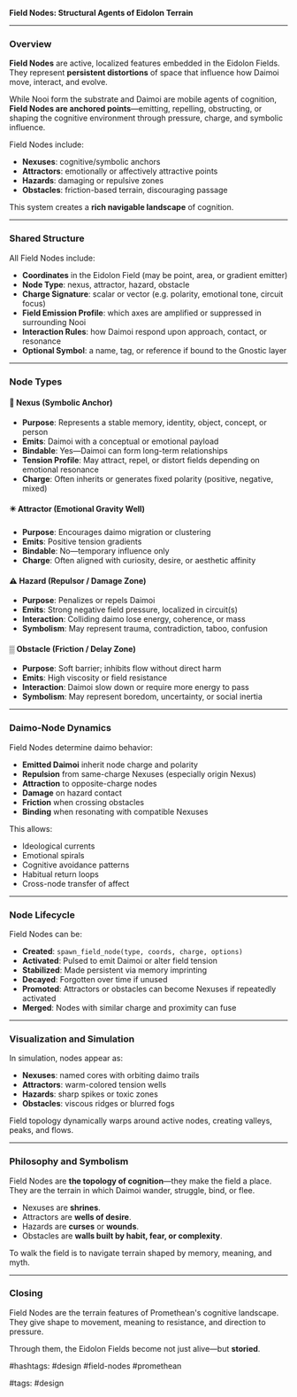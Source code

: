 **Field Nodes: Structural Agents of Eidolon Terrain**

---

### Overview

**Field Nodes** are active, localized features embedded in the Eidolon Fields. They represent **persistent distortions** of space that influence how Daimoi move, interact, and evolve.

While Nooi form the substrate and Daimoi are mobile agents of cognition, **Field Nodes are anchored points**—emitting, repelling, obstructing, or shaping the cognitive environment through pressure, charge, and symbolic influence.

Field Nodes include:

* **Nexuses**: cognitive/symbolic anchors
* **Attractors**: emotionally or affectively attractive points
* **Hazards**: damaging or repulsive zones
* **Obstacles**: friction-based terrain, discouraging passage

This system creates a **rich navigable landscape** of cognition.

---

### Shared Structure

All Field Nodes include:

* **Coordinates** in the Eidolon Field (may be point, area, or gradient emitter)
* **Node Type**: nexus, attractor, hazard, obstacle
* **Charge Signature**: scalar or vector (e.g. polarity, emotional tone, circuit focus)
* **Field Emission Profile**: which axes are amplified or suppressed in surrounding Nooi
* **Interaction Rules**: how Daimoi respond upon approach, contact, or resonance
* **Optional Symbol**: a name, tag, or reference if bound to the Gnostic layer

---

### Node Types

#### 🧭 Nexus (Symbolic Anchor)

* **Purpose**: Represents a stable memory, identity, object, concept, or person
* **Emits**: Daimoi with a conceptual or emotional payload
* **Bindable**: Yes—Daimoi can form long-term relationships
* **Tension Profile**: May attract, repel, or distort fields depending on emotional resonance
* **Charge**: Often inherits or generates fixed polarity (positive, negative, mixed)

#### ✴️ Attractor (Emotional Gravity Well)

* **Purpose**: Encourages daimo migration or clustering
* **Emits**: Positive tension gradients
* **Bindable**: No—temporary influence only
* **Charge**: Often aligned with curiosity, desire, or aesthetic affinity

#### ⚠️ Hazard (Repulsor / Damage Zone)

* **Purpose**: Penalizes or repels Daimoi
* **Emits**: Strong negative field pressure, localized in circuit(s)
* **Interaction**: Colliding daimo lose energy, coherence, or mass
* **Symbolism**: May represent trauma, contradiction, taboo, confusion

#### ▒ Obstacle (Friction / Delay Zone)

* **Purpose**: Soft barrier; inhibits flow without direct harm
* **Emits**: High viscosity or field resistance
* **Interaction**: Daimoi slow down or require more energy to pass
* **Symbolism**: May represent boredom, uncertainty, or social inertia

---

### Daimo-Node Dynamics

Field Nodes determine daimo behavior:

* **Emitted Daimoi** inherit node charge and polarity
* **Repulsion** from same-charge Nexuses (especially origin Nexus)
* **Attraction** to opposite-charge nodes
* **Damage** on hazard contact
* **Friction** when crossing obstacles
* **Binding** when resonating with compatible Nexuses

This allows:

* Ideological currents
* Emotional spirals
* Cognitive avoidance patterns
* Habitual return loops
* Cross-node transfer of affect

---

### Node Lifecycle

Field Nodes can be:

* **Created**: `spawn_field_node(type, coords, charge, options)`
* **Activated**: Pulsed to emit Daimoi or alter field tension
* **Stabilized**: Made persistent via memory imprinting
* **Decayed**: Forgotten over time if unused
* **Promoted**: Attractors or obstacles can become Nexuses if repeatedly activated
* **Merged**: Nodes with similar charge and proximity can fuse

---

### Visualization and Simulation

In simulation, nodes appear as:

* **Nexuses**: named cores with orbiting daimo trails
* **Attractors**: warm-colored tension wells
* **Hazards**: sharp spikes or toxic zones
* **Obstacles**: viscous ridges or blurred fogs

Field topology dynamically warps around active nodes, creating valleys, peaks, and flows.

---

### Philosophy and Symbolism

Field Nodes are **the topology of cognition**—they make the field a place. They are the terrain in which Daimoi wander, struggle, bind, or flee.

* Nexuses are **shrines**.
* Attractors are **wells of desire**.
* Hazards are **curses** or **wounds**.
* Obstacles are **walls built by habit, fear, or complexity**.

To walk the field is to navigate terrain shaped by memory, meaning, and myth.

---

### Closing

Field Nodes are the terrain features of Promethean's cognitive landscape.
They give shape to movement, meaning to resistance, and direction to pressure.

Through them, the Eidolon Fields become not just alive—but **storied**.

#hashtags: #design #field-nodes #promethean

#tags: #design
